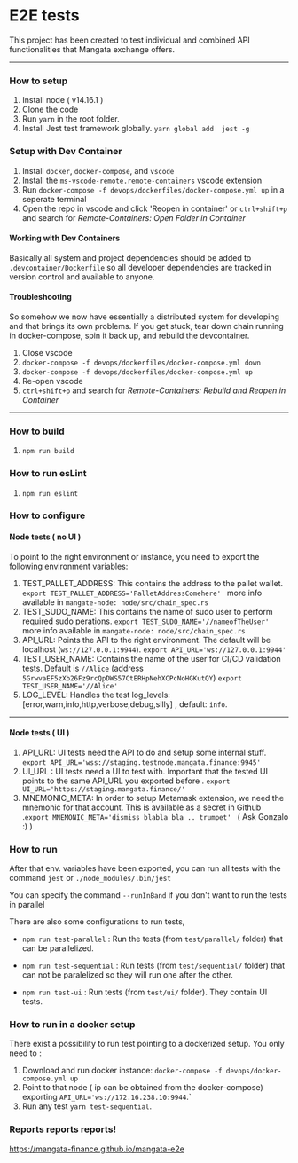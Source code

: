 # E2E tests
This project has been created to test individual and combined API functionalities that Mangata exchange offers.

---
###  How to setup
1. Install node ( v14.16.1 )
2. Clone the code
3. Run `yarn` in the root folder.
4. Install Jest test framework globally. `yarn global add  jest -g `

### Setup with Dev Container
1. Install `docker`, `docker-compose`, and `vscode`
2. Install the `ms-vscode-remote.remote-containers` vscode extension
3. Run `docker-compose -f devops/dockerfiles/docker-compose.yml up` in a seperate terminal
4. Open the repo in vscode and click 'Reopen in container' or `ctrl+shift+p` and search for _Remote-Containers: Open Folder in Container_

#### Working with Dev Containers
Basically all system and project dependencies should be added to `.devcontainer/Dockerfile` so all developer dependencies are tracked in version control and available to anyone. 

#### Troubleshooting
So somehow we now have essentially a distributed system for developing and that brings its own problems. If you get stuck, tear down chain running in docker-compose, spin it back up, and rebuild the devcontainer. 
1. Close vscode
2. `docker-compose -f devops/dockerfiles/docker-compose.yml down`
3. `docker-compose -f devops/dockerfiles/docker-compose.yml up`
4. Re-open vscode
5. `ctrl+shift+p` and search for _Remote-Containers: Rebuild and Reopen in Container_
---
###  How to build
1. `npm run build`
###  How to run esLint
1. `npm run eslint`

###  How to configure

####  Node tests ( no UI )
To point to the right environment or instance, you need to export the following environment variables:

1. TEST_PALLET_ADDRESS: This contains the address to the pallet wallet. 
`export TEST_PALLET_ADDRESS='PalletAddressComehere' ` more info available in `mangate-node: node/src/chain_spec.rs`
2. TEST_SUDO_NAME: This contains the name of sudo user to perform required sudo perations. 
`export TEST_SUDO_NAME='//nameofTheUser' ` more info available in `mangate-node: node/src/chain_spec.rs`
3. API_URL: Points the API to the right environment. The default will be localhost (`ws://127.0.0.1:9944`).
`export API_URL='ws://127.0.0.1:9944'`
4. TEST_USER_NAME: Contains the name of the user for CI/CD validation tests. Default is `//Alice` (address `5GrwvaEF5zXb26Fz9rcQpDWS57CtERHpNehXCPcNoHGKutQY`)
`export TEST_USER_NAME='//Alice'`
5. LOG_LEVEL: Handles the test log_levels:[error,warn,info,http,verbose,debug,silly] , default: `info`.

---
####  Node tests ( UI )

1. API_URL: UI tests need the API to do and setup some internal stuff.  `export API_URL='wss://staging.testnode.mangata.finance:9945'`
2. UI_URL : UI tests need a UI to test with. Important that the tested UI  points to the same API_URL you exported before . `export UI_URL='https://staging.mangata.finance/'`
3. MNEMONIC_META: In order to setup Metamask extension, we need the mnemonic for that account. This is available as a secret in Github .`export MNEMONIC_META='dismiss blabla bla .. trumpet' ` ( Ask Gonzalo :) )

###  How to run
After that env. variables have been exported, you can run all tests with the command
 `jest` or `./node_modules/.bin/jest`

You can specify the command `--runInBand` if you don't want to run the tests in parallel

There are also some configurations to run tests, 
- `npm run test-parallel` : Run the tests (from `test/parallel/` folder) that can be parallelized.
- `npm run test-sequential` : Run tests (from `test/sequential/` folder) that can not be paralelized so they will run one after the other.

- `npm run test-ui` : Run tests (from `test/ui/` folder). They contain UI tests.

###  How to run in a docker setup
There exist a possibility to run test pointing to a dockerized setup. You only need to :
1. Download and run docker instance:  `docker-compose -f devops/docker-compose.yml up`
2. Point to that node ( ip can be obtained from the docker-compose) exporting `API_URL='ws://172.16.238.10:9944`.`
3. Run any test `yarn test-sequential`.

### Reports reports reports!
https://mangata-finance.github.io/mangata-e2e
